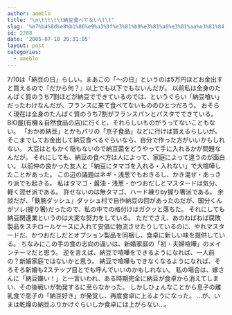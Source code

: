 ```yaml
---
author: ameblo
title: "\n\t\t\t\t納豆食べてない\t\t"
slug: '%e7%b4%8d%e8%b1%86%e9%a3%9f%e3%81%b9%e3%81%a6%e3%81%aa%e3%81%84'
id: 2288
date: '2005-07-10 20:31:05'
layout: post
categories:
  - ameblo
---
```


7/10は「納豆の日」らしい。まあこの「～の日」というのは5万円ほどお金出すと買えるので『だから何？』以上でも以下でもないんだが。 以前私は全身のたんぱく質のうち7割ほどが納豆でできているのでは、というぐらい「納豆喰い」だったわけなんだが、フランスに来て食べてないもののひとつだろう。 おそらく現在は全身のたんぱく質のうち7割がフランスパンとパスタでできている。 BIO屋(有機＆自然食品の店)に行くと、それらしいものがうってないこともない。 「おかめ納豆」とかもパリの「京子食品」などに行けば買えるらしいが。 そこまでしてお金出して納豆食べるぐらいなら、自分で作った方がいいかもしれない。 大豆はともかく稲もないので納豆菌をどうやって手に入れるかが問題なんだが。 それにしても、納豆の食べ方は人によって、家庭によって違うのが面白い。 以前仲の良かった友人と「納豆にタマゴを入れる・入れない」で大喧嘩したことがあった。 この辺の議題はネギ・浅葱でもおきるし、かき混ぜ・あっさり派でも起きる。 私はタマゴ・醤油・浅葱・かつおだしとマスタードは気分、軽く混ぜ派である。 許せないのは無タマゴ、ハード練りby握り箸派である。 余談だが、「鉄腕ダッシュ」ダッシュ村で自作納豆の回があったのだが、国分くんがソレ(握り箸)だったので、私の中での格付けはガクッと落ちた。 それにしても納豆関連業というのは大変な努力をしている。 ただでさえ、あのねばねば腐敗製品をスチロールケースに入れて安価に物流させたりしているのに、やれマスタードだ、かつおだしだとオプション製品を同梱し、食卓に新しい味を提供している。 ちなみにこの手の食の志向の違いは、新婚家庭の「初・夫婦喧嘩」のメインテーマだと思う。 逆を言えば、納豆で喧嘩をできるようになれば、一人前の？新婚家庭ではないかと思う。 納豆で喧嘩もできなくなるようになれば、そろそろ新婚も2ステップ目とでも呼んでいいのかもしれない。 私の場合は、嫁さんに「納豆嫌い！」と一言いわれ、ある時期完全に納豆が食卓から消えてしまい、その後戦いが勃発するに至らなかった。 しかしひょんなことから息子の離乳食で息子の「納豆好き」が発覚し、再度食卓に上るようになった。 …が、いまは乾燥の納豆ふりかけぐらいしか食卓には上がらない…。